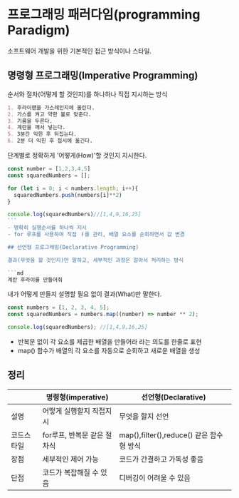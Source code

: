 # 프로그래밍 패러다임(programming Paradigm)

소프트웨어 개발을 위한 기본적인 접근 방식이나 스타일.

## 명령형 프로그래밍(Imperative Programming)

순서와 절차(어떻게 할 것인지)를 하나하나 직접 지시하는 방식

```md
1. 후라이팬을 가스레인지에 올린다.
2. 가스를 켜고 약한 불로 맞춘다.
3. 기름을 두른다.
4. 계란을 깨서 넣는다.
5. 3분간 익힌 후 뒤집는다.
6. 2분 더 익힌 후 접시에 옮긴다.
```

단계별로 정확하게 '어떻게(How)'할 것인지 지시한다.

````js
const number = [1,2,3,4,5]
const squaredNumbers = [];

for (let i = 0; i < numbers.length; i++){
  squaredNumbers.push(numbers[i]**2)
}

console.log(squaredNumbers)//[1,4,9,16,25]
```
- 명확히 실행순서를 하나씩 지시
- for 루프를 사용하여 직접 ㅑ를 관리, 배열 요소를 순회하면서 값 변경

## 선언형 프로그래밍(Declarative Programming)

결과(무엇을 할 것인지)만 말하고, 세부적인 과정은 알아서 처리하는 방식

```md
계란 후라이를 만들어줘
````

내가 어떻게 만들지 설명할 필요 없이 결과(What)만 말한다.

```js
const numbers = [1, 2, 3, 4, 5];
const squaredNumbers = numbers.map((number) => number ** 2);

console.log(squaredNumbers); //[1,4,9,16,25]
```

- 반복문 없이 각 요소를 제곱한 배열을 만들어라 라는 의도를 한줄로 표현
- map() 함수가 배열의 각 요소를 자동으로 순회하고 새로운 배열을 생성

## 정리

|            | 명령형(imperative)          | 선언형(Declarative)                      |
| ---------- | --------------------------- | ---------------------------------------- |
| 설명       | 어떻게 실행할지 직접지시    | 무엇을 할지 선언                         |
| 코드스타일 | for루프, 반복문 같은 절차식 | map(),filter(),reduce() 같은 함수형 방식 |
| 장점       | 세부적인 제어 가능          | 코드가 간결하고 가독성 좋음              |
| 단점       | 코드가 복잡해질 수 있음     | 디버깅이 어려울 수 있음                  |
